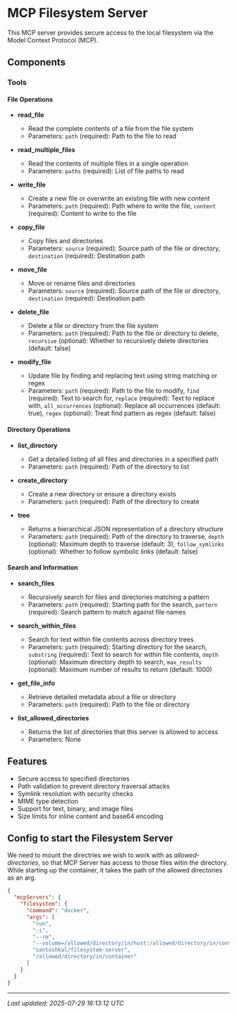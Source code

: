 # MCP Filesystem Server

This MCP server provides secure access to the local filesystem via the Model Context Protocol (MCP).

## Components

### Tools

#### File Operations

- **read_file**

  - Read the complete contents of a file from the file system
  - Parameters: `path` (required): Path to the file to read

- **read_multiple_files**

  - Read the contents of multiple files in a single operation
  - Parameters: `paths` (required): List of file paths to read

- **write_file**

  - Create a new file or overwrite an existing file with new content
  - Parameters: `path` (required): Path where to write the file, `content` (required): Content to write to the file

- **copy_file**

  - Copy files and directories
  - Parameters: `source` (required): Source path of the file or directory, `destination` (required): Destination path

- **move_file**

  - Move or rename files and directories
  - Parameters: `source` (required): Source path of the file or directory, `destination` (required): Destination path

- **delete_file**

  - Delete a file or directory from the file system
  - Parameters: `path` (required): Path to the file or directory to delete, `recursive` (optional): Whether to recursively delete directories (default: false)

- **modify_file**
  - Update file by finding and replacing text using string matching or regex
  - Parameters: `path` (required): Path to the file to modify, `find` (required): Text to search for, `replace` (required): Text to replace with, `all_occurrences` (optional): Replace all occurrences (default: true), `regex` (optional): Treat find pattern as regex (default: false)

#### Directory Operations

- **list_directory**

  - Get a detailed listing of all files and directories in a specified path
  - Parameters: `path` (required): Path of the directory to list

- **create_directory**

  - Create a new directory or ensure a directory exists
  - Parameters: `path` (required): Path of the directory to create

- **tree**
  - Returns a hierarchical JSON representation of a directory structure
  - Parameters: `path` (required): Path of the directory to traverse, `depth` (optional): Maximum depth to traverse (default: 3), `follow_symlinks` (optional): Whether to follow symbolic links (default: false)

#### Search and Information

- **search_files**

  - Recursively search for files and directories matching a pattern
  - Parameters: `path` (required): Starting path for the search, `pattern` (required): Search pattern to match against file names

- **search_within_files**

  - Search for text within file contents across directory trees
  - Parameters: `path` (required): Starting directory for the search, `substring` (required): Text to search for within file contents, `depth` (optional): Maximum directory depth to search, `max_results` (optional): Maximum number of results to return (default: 1000)

- **get_file_info**

  - Retrieve detailed metadata about a file or directory
  - Parameters: `path` (required): Path to the file or directory

- **list_allowed_directories**
  - Returns the list of directories that this server is allowed to access
  - Parameters: None

## Features

- Secure access to specified directories
- Path validation to prevent directory traversal attacks
- Symlink resolution with security checks
- MIME type detection
- Support for text, binary, and image files
- Size limits for inline content and base64 encoding

## Config to start the Filesystem Server

We need to mount the directries we wish to work with as _allowed-directories_, so that MCP Server
has access to those files witin the directory. While starting up the container, it takes the path of
the allowed directories as an arg.

```json
{
  "mcpServers": {
    "filesystem": {
      "command": "docker",
      "args": [
        "run",
        "-i",
        "--rm",
        "--volume=/allowed/directory/in/host:/allowed/directory/in/container",
        "santoshkal/filesystem-server",
        "/allowed/directory/in/container"
      ]
    }
  }
}
```

---
*Last updated: 2025-07-29 16:13:12 UTC*
